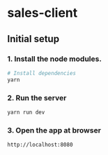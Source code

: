 # sales-client

## Initial setup

### 1. Install the node modules.

```bash
# Install dependencies
yarn
```

### 2. Run the server
```bash
yarn run dev
```

### 3. Open the app at browser
```bash
http://localhost:8080
```
